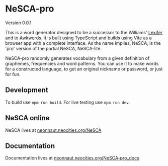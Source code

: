 # NeSCA-pro

Version 0.0.1

This is a word generator designed to be a successor to the Williams' [Lexifer][1] and to [Awkwords][2]. It is built using TypeScript and builds using Vite as a browser app with a complete interface. As the name implies, NeSCA, is the 'pro' version of the partial NeSCA, NeSCA-lite.

NeSCA-pro randomly generates vocabulary from a given definition of graphemes, frequencies and word patterns. You can use it to make words for a constructed language, to get an original nickname or password, or just for fun.

## Development

To build use `npm run build`. For live testing use `npm run dev`. 

## NeSCA online

NeSCA lives at [neonnaut.neocities.org/NeSCA][3]

## Documentation

Documentation lives at [neonnaut.neocities.org/NeSCA-pro_docs][4]

[1]: https://github.com/bbrk24/lexifer-ts
[2]: https://github.com/nai888/awkwords
[3]: https://neonnaut.neocities.org/NeSCA-pro "deployment"
[4]: https://neonnaut.neocities.org/NeSCA-pro_docs "docs"